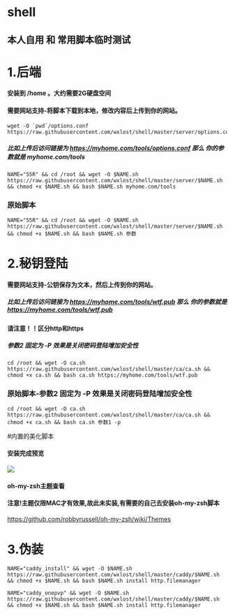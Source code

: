 # shell
## 本人自用 和 常用脚本临时测试


# 1.后端
#### 安装到 /home 。大约需要2G硬盘空间
#### 需要网站支持-将脚本下载到本地，修改内容后上传到你的网站。
```
wget -O `pwd`/options.conf https://raw.githubusercontent.com/wxlost/shell/master/server/options.conf
```
##### 比如上传后访问链接为 https://myhome.com/tools/options.conf 那么 你的参数就是 myhome.com/tools
```
NAME="55R" && cd /root && wget -O $NAME.sh https://raw.githubusercontent.com/wxlost/shell/master/server/$NAME.sh && chmod +x $NAME.sh && bash $NAME.sh myhome.com/tools
```

### 原始脚本
```
NAME="55R" && cd /root && wget -O $NAME.sh https://raw.githubusercontent.com/wxlost/shell/master/server/$NAME.sh && chmod +x $NAME.sh && bash $NAME.sh 参数
```




# 2.秘钥登陆
#### 需要网站支持-公钥保存为文本，然后上传到你的网站。

##### 比如上传后访问链接为 https://myhome.com/tools/wtf.pub 那么 你的参数就是 https://myhome.com/tools/wtf.pub
#### 请注意！！区分http和https
##### 参数2 固定为 -P 效果是关闭密码登陆增加安全性
```
cd /root && wget -O ca.sh https://raw.githubusercontent.com/wxlost/shell/master/ca/ca.sh && chmod +x ca.sh && bash ca.sh https://myhome.com/tools/wtf.pub
```

### 原始脚本-参数2 固定为 -P 效果是关闭密码登陆增加安全性
```
cd /root && wget -O ca.sh https://raw.githubusercontent.com/wxlost/shell/master/ca/ca.sh && chmod +x ca.sh && bash ca.sh 参数1 -p
```


#内置的美化脚本
#### 安装完成预览
![](https://s1.ax1x.com/2018/02/03/9Z7FaT.png)

#### oh-my-zsh主题查看
#### 注意!主题仅限MAC才有效果,故此未实装,有需要的自己去安装oh-my-zsh脚本
https://github.com/robbyrussell/oh-my-zsh/wiki/Themes




# 3.伪装
```
NAME="caddy_install" && wget -O $NAME.sh https://raw.githubusercontent.com/wxlost/shell/master/caddy/$NAME.sh && chmod +x $NAME.sh && bash $NAME.sh install http.filemanager
```
```
NAME="caddy_onepvp" && wget -O $NAME.sh https://raw.githubusercontent.com/wxlost/shell/master/caddy/$NAME.sh && chmod +x $NAME.sh && bash $NAME.sh install http.filemanager
```